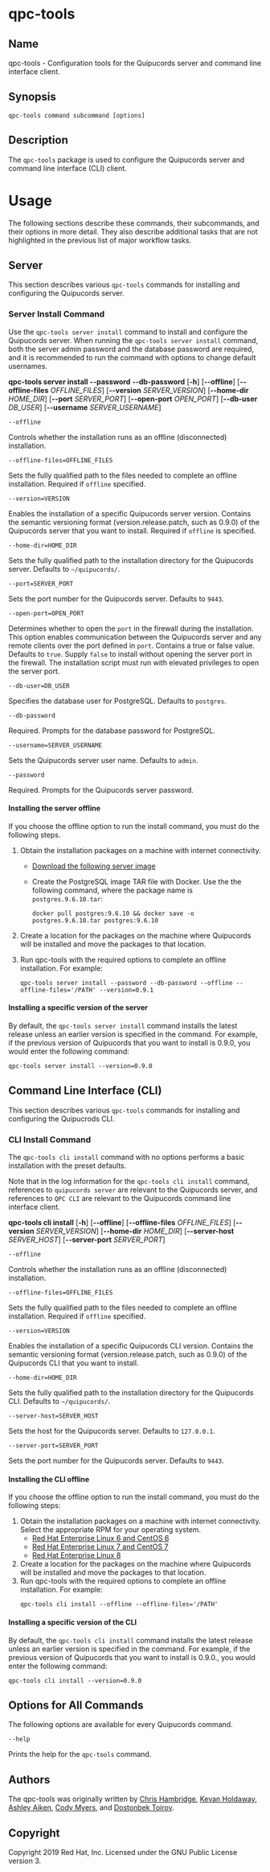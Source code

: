 # qpc-tools

## Name

qpc-tools - Configuration tools for the Quipucords server and command line interface client.


## Synopsis

`qpc-tools command subcommand [options]`

## Description

The `qpc-tools` package is used to configure the Quipucords server and command line interface (CLI) client.

# Usage

The following sections describe these commands, their subcommands, and their options in more detail. They also describe additional tasks that are not highlighted in the previous list of major workflow tasks.

## Server
This section describes various `qpc-tools` commands for installing and configuring the Quipucords server.

### Server Install Command
Use the `qpc-tools server install` command to install and configure the Quipucords server. When running the `qpc-tools server install` command, both the server admin password and the database password are required, and it is recommended to run the command with options to change default usernames.

**qpc-tools server install** **--password** **--db-password**
                         [**-h**]
                         [**--offline**]
                         [**--offline-files** *OFFLINE_FILES*]
                         [**--version** *SERVER_VERSION*]
                         [**--home-dir** *HOME_DIR*]
                         [**--port** *SERVER_PORT*]
                         [**--open-port** *OPEN_PORT*]
                         [**--db-user** *DB_USER*]
                         [**--username** *SERVER_USERNAME*]

`--offline`

  Controls whether the installation runs as an offline (disconnected) installation.

`--offline-files=OFFLINE_FILES`

  Sets the fully qualified path to the files needed to complete an offline installation. Required if `offline` specified.

`--version=VERSION`

  Enables the installation of a specific Quipucords server version. Contains the semantic versioning format (version.release.patch, such as 0.9.0) of the Quipucords server that you want to install. Required if `offline` is specified.

`--home-dir=HOME_DIR`

  Sets the fully qualified path to the installation directory for the Quipucords server. Defaults to `~/quipucords/`.

`--port=SERVER_PORT`

  Sets the port number for the Quipucords server. Defaults to `9443`.

`--open-port=OPEN_PORT`

  Determines whether to open the `port` in the firewall during the installation. This option enables communication between the Quipucords server and any remote clients over the port defined in `port`. Contains a true or false value. Defaults to `true`. Supply `false` to install without opening the server port in the firewall. The installation script must run with elevated privileges to open the server port.

`--db-user=DB_USER`

  Specifies the database user for PostgreSQL. Defaults to `postgres`.

`--db-password`

  Required. Prompts for the database password for PostgreSQL.

`--username=SERVER_USERNAME`

  Sets the Quipucords server user name. Defaults to `admin`.

`--password`

  Required. Prompts for the Quipucords server password.


#### Installing the server offline

If you choose the offline option to run the install command, you must do the following steps.

1. Obtain the installation packages on a machine with internet connectivity.
    - [Download the following server image](https://github.com/quipucords/quipucords/releases/latest/download/quipucords_server_image.tar.gz)
    - Create the PostgreSQL image TAR file with Docker. Use the the following command, where the package name is ``postgres.9.6.10.tar``:

        ```
        docker pull postgres:9.6.10 && docker save -o postgres.9.6.10.tar postgres:9.6.10
        ```
1. Create a location for the packages on the machine where Quipucords will be installed and move the packages to that location.
1. Run qpc-tools with the required options to complete an offline installation.  For example:

    ```
    qpc-tools server install --password --db-password --offline --offline-files='/PATH' --version=0.9.1
    ```

#### Installing a specific version of the server

By default, the `qpc-tools server install` command installs the latest release unless an earlier version is specified in the command. For example, if the previous version of Quipucords that you want to install is 0.9.0, you would enter the following command:

```
qpc-tools server install --version=0.9.0
```

## Command Line Interface (CLI)
This section describes various `qpc-tools` commands for installing and configuring the Quipucrods CLI.

### CLI Install Command

The `qpc-tools cli install` command with no options performs a basic installation with the preset defaults.

Note that in the log information for the `qpc-tools cli install` command, references to `quipucords server` are relevant to the Quipucords server, and references to `QPC CLI` are relevant to the Quipucords command line interface client.

**qpc-tools cli install** [**-h**]
                         [**--offline**]
                         [**--offline-files** *OFFLINE_FILES*]
                         [**--version** *SERVER_VERSION*]
                         [**--home-dir** *HOME_DIR*]
                         [**--server-host** *SERVER_HOST*]
                         [**--server-port** *SERVER_PORT*]

`--offline`

  Controls whether the installation runs as an offline (disconnected) installation.

`--offline-files=OFFLINE_FILES`

  Sets the fully qualified path to the files needed to complete an offline installation. Required if `offline` specified.

`--version=VERSION`

  Enables the installation of a specific Quipucords CLI version. Contains the semantic versioning format (version.release.patch, such as 0.9.0) of the Quipucords CLI that you want to install.

`--home-dir=HOME_DIR`

  Sets the fully qualified path to the installation directory for the Quipucords CLI. Defaults to `~/quipucords/`.

`--server-host=SERVER_HOST`

  Sets the host for the Quipucords server. Defaults to `127.0.0.1`.

`--server-port=SERVER_PORT`

  Sets the port number for the Quipucords server. Defaults to `9443`.


#### Installing the CLI offline

If you choose the offline option to run the install command, you must do the following steps:

1. Obtain the installation packages on a machine with internet connectivity.  Select the appropriate RPM for your operating system.
    - [Red Hat Enterprise Linux 6 and CentOS 6](https://github.com/quipucords/qpc/releases/latest/download/qpc.el6.noarch.rpm)
    - [Red Hat Enterprise Linux 7 and CentOS 7](https://github.com/quipucords/qpc/releases/latest/download/qpc.el7.noarch.rpm)
    - [Red Hat Enterprise Linux 8](https://github.com/quipucords/qpc/releases/latest/download/qpc.el8.noarch.rpm)
1. Create a location for the packages on the machine where Quipucords will be installed and move the packages to that location.
1. Run qpc-tools with the required options to complete an offline installation.  For example:
    ```
    qpc-tools cli install --offline --offline-files='/PATH'
    ```

#### Installing a specific version of the CLI
By default, the `qpc-tools cli install` command installs the latest release unless an earlier version is specified in the command. For example, if the previous version of Quipucords that you want to install is 0.9.0., you would enter the following command:
```
qpc-tools cli install --version=0.9.0
```

## Options for All Commands

The following options are available for every Quipucords command.

``--help``

  Prints the help for the ``qpc-tools`` command.

## Authors

The qpc-tools was originally written by [Chris Hambridge](mailto:chambrid@redhat.com), [Kevan Holdaway](mailto:kholdawa@redhat.com), [Ashley Aiken](mailto:aaiken@redhat.com), [Cody Myers](mailto:cmyers@redhat.com), and [Dostonbek Toirov](mailto:dtoirov@redhat.com).

## Copyright

Copyright 2019 Red Hat, Inc. Licensed under the GNU Public License version 3.